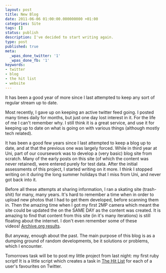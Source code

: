 ```yaml
---
layout: post
title: New Blog
date: 2011-06-06 01:00:00.000000000 +01:00
categories: Site
tags: []
status: publish
description: I've decided to start writing again. 
type: post
published: true
meta:
  _wpas_done_twitter: '1'
  _wpas_done_fb: '1'
keywords:
- twitter
- blog
- the hit list
- website
---
```

It has been a good year of more since I last attempted to keep any sort of regular stream up to date.

Most recently, I gave up on keeping an active twitter feed going. I posted many times daily for months, but just one day lost interest in it. For the life of me I can't remember why. I still think it is a great service, and use it for keeping up to date on what is going on with various things (although mostly tech related).
<!--more-->
It has been a good few years since I last attempted to keep a blog up to date, and at that the previous one was largely forced. While in third year at Uni, part of our coursework was to develop a (very basic) blog site from scratch. Many of the early posts on this site (of which the content was never retained), were entered purely for test data. After the initial assessments of this project, I started writing on it more. I think I stopped writing on it during the long summer holidays that I miss from Uni, and never got back into it.

Before all these attempts at sharing information, I ran a skating site (trash-shit) for many, many years. It's hard to remember a time when in order to upload new photos that I had to get them developed, before scanning them in. Then the amazing time when I got my first 2MP camera which meant the site could be updated the on the SAME DAY as the content was created. It is amazing to find that content from this site (in it's many iterations) is still floating about the internet. I don't even remember some of these videos! [Archive.org results](http://www.archive.org/search.php?query=creator%3A%22trashshit%22).

But anyway, enough about the past. The main purpose of this blog is as a dumping ground of random developments, be it solutions or problems, which I encounter.

Tomorrows task will be to post my little project from last night: my first ruby script! It is a little script which creates a task in [The Hit List](http://www.potionfactory.com/thehitlist/ "The Hit List") for each of a user's favourites on Twitter.
